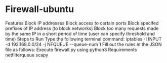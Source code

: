 # Firewall-ubuntu
Features
Block IP addresses
Block access to certain ports
Block specifed prefixes of IP address (to block networks)
Block too many requests made by the same IP in a short period of time (user can specify threshold and time)
Steps to Run
Type the following terminal command:
iptables -I INPUT -d 192.168.0.0/24 -j NFQUEUE --queue-num 1
Fill out the rules in the JSON file as follows:
Execute firewall.py using python3
Requirements
netfilterqueue
scapy

